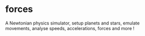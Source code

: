 # forces
A Newtonian physics simulator, setup planets and stars, emulate movements, analyse speeds, accelerations, forces and more !
